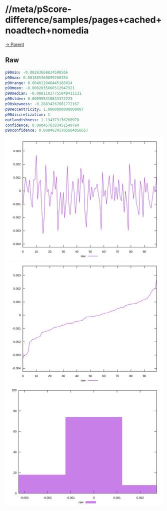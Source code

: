 
# //meta/pScore-difference/samples/pages+cached+noadtech+nomedia

[→ Parent](../..)


## Raw


```yaml
p90min: -0.00293668834590566
p90max: 0.001885360099280354
p90range: 0.004822048445186014
p90mean: -0.0002035068512947921
p90median: -0.00011837755049411131
p90stdev: 0.000995318833372229
p90skewness: -0.28834267661772167
p90eccentricity: 1.0000000000000007
p90discretization: 1
outlandishness: 1.134379136260978
confidence: 0.0004578383451549764
p90confidence: 0.00040241705804056657

```

![PLOT: raw-values](./raw/values.svg)![PLOT: raw-sorted](./raw/sorted.svg)![PLOT: raw-histogram](./raw/histogram.svg)